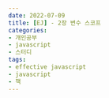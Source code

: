 ```yaml
---
date: 2022-07-09
title: [EJ] - 2장 변수 스코프
categories:
- 개인공부
- javascript
- 스터디
tags:
- effective javascript
- javascript
- 책
---
```


